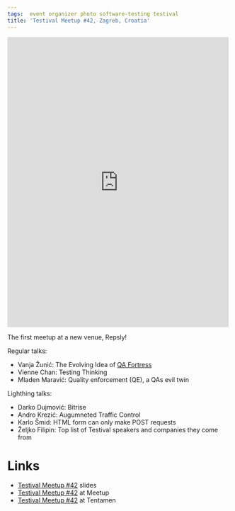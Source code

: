 ```yaml
---
tags:  event organizer photo software-testing testival
title: 'Testival Meetup #42, Zagreb, Croatia'
---
```

<iframe src="https://www.facebook.com/plugins/post.php?href=https%3A%2F%2Fwww.facebook.com%2Fmedia%2Fset%2F%3Fset%3Da.10156913408297290%26type%3D1%26l%3D72d32c7d3f&width=500&show_text=true&height=655&appId" width="500" height="655" style="border:none;overflow:hidden" scrolling="no" frameborder="0" allowTransparency="true" allow="encrypted-media"></iframe>

The first meetup at a new venue, Repsly!

Regular talks:

- Vanja Žunić: The Evolving Idea of [QA Fortress](https://github.com/degordian/qa-fortress)
- Vienne Chan: Testing Thinking
- Mladen Maravić: Quality enforcement (QE), a QAs evil twin

Lighthing talks:

- Darko Dujmović: Bitrise
- Andro Krezić: Augumneted Traffic Control
- Karlo Šmid: HTML form can only make POST requests
- Željko Filipin: Top list of Testival speakers and companies they come from

# Links

- [Testival Meetup #42](https://github.com/zeljkofilipin/testival/tree/master/files/42) slides
- [Testival Meetup #42](https://www.meetup.com/testival/events/255997490/) at Meetup
- [Testival Meetup #42](https://blog.tentamen.eu/fortress-tax-model-testing-and-quality-enforcement-at-testival-meet-up-42/) at Tentamen
